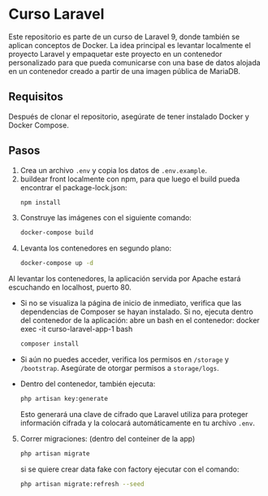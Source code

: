 # Curso Laravel

Este repositorio es parte de un curso de Laravel 9, donde también se aplican conceptos de Docker. La idea principal es levantar localmente el proyecto Laravel y empaquetar este proyecto en un contenedor personalizado para que pueda comunicarse con una base de datos alojada en un contenedor creado a partir de una imagen pública de MariaDB.

## Requisitos

Después de clonar el repositorio, asegúrate de tener instalado Docker y Docker Compose.

## Pasos

1. Crea un archivo `.env` y copia los datos de `.env.example`.
2. buildear front localmente con npm, para que luego el build pueda encontrar el package-lock.json:
    ```bash
    npm install
    ```
3. Construye las imágenes con el siguiente comando:
    ```bash
    docker-compose build
    ```
4. Levanta los contenedores en segundo plano:
    ```bash
    docker-compose up -d
    ```

Al levantar los contenedores, la aplicación servida por Apache estará escuchando en localhost, puerto 80.

- Si no se visualiza la página de inicio de inmediato, verifica que las dependencias de Composer se hayan instalado. Si no, ejecuta dentro del contenedor de la aplicación:
    abre un bash en el contenedor: docker exec -it curso-laravel-app-1 bash

    ```bash
    composer install
    ```

- Si aún no puedes acceder, verifica los permisos en `/storage` y `/bootstrap`. Asegúrate de otorgar permisos a `storage/logs`.

- Dentro del contenedor, también ejecuta:
    ```bash
    php artisan key:generate
    ```
  Esto generará una clave de cifrado que Laravel utiliza para proteger información cifrada y la colocará automáticamente en tu archivo `.env`.

5. Correr migraciones: (dentro del conteiner de la app)
    ```bash
    php artisan migrate
    ```
    si se quiere crear data fake con factory ejecutar con el comando:

    ```bash
    php artisan migrate:refresh --seed
    ```